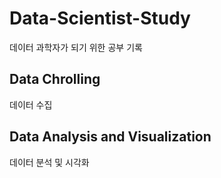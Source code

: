 # Data-Scientist-Study
데이터 과학자가 되기 위한 공부 기록


## Data Chrolling 
데이터 수집 

## Data Analysis and Visualization
데이터 분석 및 시각화 